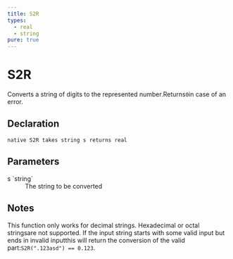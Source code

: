```yaml
---
title: S2R
types:
  - real
  - string
pure: true
---
```


# S2R
Converts a string of digits to the represented number.Returns`0`in case of an error.

## Declaration

```
native S2R takes string s returns real
```

## Parameters
<dl>
  <dt>s `string`</dt>
  <dd>The string to be converted</dd>
</dl>

## Notes 
This function only works for decimal strings. Hexadecimal or octal stringsare not supported.
If the input string starts with some valid input but ends in invalid inputthis will return the conversion of the valid part:`S2R(".123asd") == 0.123`.